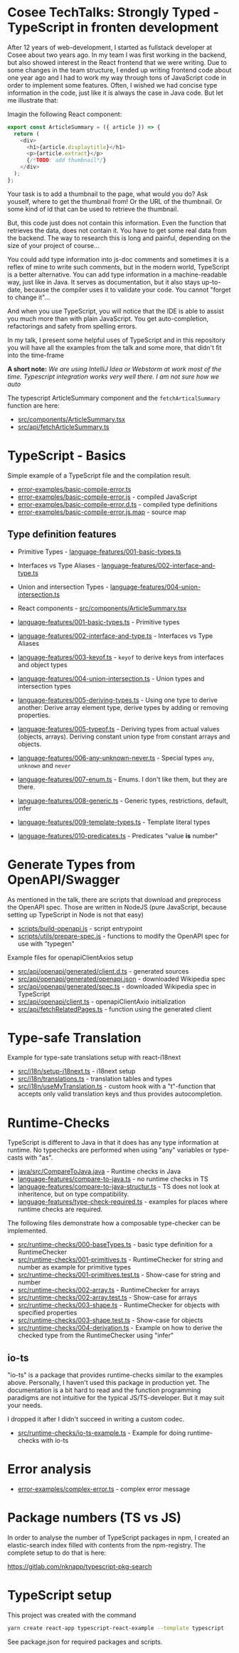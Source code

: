# Cosee TechTalks: Strongly Typed - TypeScript in fronten development

After 12 years of web-development, I started as fullstack developer at Cosee about two years ago. In my team I was first working in the backend, but also showed interest in the React frontend that we were writing.
Due to some changes in the team structure, I ended up writing frontend code about one year ago and I had to work my way through tons of JavaScript code in order to implement some features. Often, I wished we had
concise type information in the code, just like it is always the case in Java code. But let me illustrate that:

Imagin the following React component:

```js
export const ArticleSummary = ({ article }) => {
  return (
    <div>
      <h1>{article.displaytitle}</h1>
      <p>{article.extract}</p>
      {/*TODO: add thumbnail*/}
    </div>
  );
};
```

Your task is to add a thumbnail to the page, what would you do? Ask youself, where to get the thumbnail from! Or the URL of the thumbnail. Or some kind of id that can be used to retrieve the thumbnail.

But, this code just does not contain this information. Even the function that retrieves the data, does not
contain it. You have to get some real data from the backend. The way to research this is long and painful, depending on the size of your project of course...

You could add type information into js-doc comments and sometimes it is a reflex of mine to write such
comments, but in the modern world, TypeScript is a better alternative. You can add type information in a
machine-readable way, just like in Java. It serves as documentation, but it also stays up-to-date, because
the compiler uses it to validate your code. You cannot "forget to change it"...

And when you use TypeScript, you will notice that the IDE is able to assist you much more than with plain
JavaScript. You get auto-completion, refactorings and safety from spelling errors.

In my talk, I present some helpful uses of TypeScript and in this repository you will have all the examples from the talk and some more, that didn't fit into the time-frame

**A short note:** _We are using IntelliJ Idea or Webstorm at work most of the time. Typescript integration works very well there. I am not sure how we auto_

The typescript ArticleSummary component and the `fetchArticalSummary` function are here:

- [src/components/ArticleSummary.tsx](src/components/ArticleSummary.tsx)
- [src/api/fetchArticleSummary.ts](src/api/fetchArticleSummary.ts)

# TypeScript - Basics

Simple example of a TypeScript file and the compilation result.

- [error-examples/basic-compile-error.ts](error-examples/basic-compile-error.ts)
- [error-examples/basic-compile-error.js](error-examples/basic-compile-error.js) - compiled JavaScript
- [error-examples/basic-compile-error.d.ts](error-examples/basic-compile-error.d.ts) - compiled type definitions
- [error-examples/basic-compile-error.js.map](error-examples/basic-compile-error.js.map) - source map

## Type definition features

- Primitive Types - [language-features/001-basic-types.ts](language-features/001-basic-types.ts)
- Interfaces vs Type Aliases - [language-features/002-interface-and-type.ts](language-features/002-interface-and-type.ts)
- Union and intersection Types - [language-features/004-union-intersection.ts](language-features/004-union-intersection.ts)
- React components - [src/components/ArticleSummary.tsx](src/components/ArticleSummary.tsx)

- [language-features/001-basic-types.ts](language-features/001-basic-types.ts) - Primitive types
- [language-features/002-interface-and-type.ts](language-features/002-interface-and-type.ts) - Interfaces vs Type Aliases
- [language-features/003-keyof.ts](language-features/003-keyof.ts) - `keyof` to derive keys from interfaces and object types
- [language-features/004-union-intersection.ts](language-features/004-union-intersection.ts) - Union types and intersection types
- [language-features/005-deriving-types.ts](language-features/005-deriving-types.ts) - Using one type to derive another: Derive array element type, derive types by adding or removing properties.
- [language-features/005-typeof.ts](language-features/005-typeof.ts) - Deriving types from actual values (objects, arrays). Deriving constant union type from constant arrays and objects.
- [language-features/006-any-unknown-never.ts](language-features/006-any-unknown-never.ts) - Special types `any`, `unknown` and `never`
- [language-features/007-enum.ts](language-features/007-enum.ts) - Enums. I don't like them, but they are there.
- [language-features/008-generic.ts](language-features/008-generic.ts) - Generic types, restrictions, default, infer
- [language-features/009-template-types.ts](language-features/009-template-types.ts) - Template literal types
- [language-features/010-predicates.ts](language-features/010-predicates.ts) - Predicates "value **is** number"

# Generate Types from OpenAPI/Swagger

As mentioned in the talk, there are scripts that download and preprocess the OpenAPI spec.
Those are written in NodeJS (pure JavaScript, because setting up TypeScript in Node is not that easy)

- [scripts/build-openapi.js](scripts/build-openapi.js) - script entrypoint 
- [scripts/utils/prepare-spec.js](scripts/utils/prepare-spec.js) - functions to modify the OpenAPI spec for use with "typegen"

Example files for openapiClientAxios setup

- [src/api/openapi/generated/client.d.ts](src/api/openapi/generated/client.d.ts) - generated sources
- [src/api/openapi/generated/openapi.json](src/api/openapi/generated/openapi.json) - downloaded Wikipedia spec
- [src/api/openapi/generated/spec.ts](src/api/openapi/generated/spec.ts) - downloaded Wikipedia spec in TypeScript
- [src/api/openapi/client.ts](src/api/openapi/client.ts) - openapiClientAxio initialization
- [src/api/fetchRelatedPages.ts](src/api/fetchRelatedPages.ts) - function using the generated client


# Type-safe Translation

Example for type-sate translations setup with react-i18next

- [src/i18n/setup-i18next.ts](src/i18n/setup-i18next.ts) - i18next setup
- [src/i18n/translations.ts](src/i18n/translations.ts) - translation tables and types
- [src/i18n/useMyTranslation.ts](src/i18n/useMyTranslation.ts) - custom hook with a "t"-function that accepts only valid translation keys and thus provides autocompletion.

# Runtime-Checks

TypeScript is different to Java in that it does has any type information at runtime.
No typechecks are performed when using "any" variables or type-casts with "as".

- [java/src/CompareToJava.java](java/src/CompareToJava.java) - Runtime checks in Java
- [language-features/compare-to-java.ts](language-features/compare-to-java.ts) - no runtime checks in TS
- [language-features/compare-to-java-structur.ts](language-features/compare-to-java-structur.ts) - TS does not look at inheritence, but on type compatibility.
- [language-features/type-check-required.ts](language-features/type-check-required.ts) - examples for places where runtime checks are required.

The following files demonstrate how a composable type-checker can be implemented.

* [src/runtime-checks/000-baseTypes.ts](src/runtime-checks/000-baseTypes.ts) - basic type definition for a RuntimeChecker
* [src/runtime-checks/001-primitives.ts](src/runtime-checks/001-primitives.ts) - RuntimeChecker for string and number as example for primitive types
* [src/runtime-checks/001-primitives.test.ts](src/runtime-checks/001-primitives.test.ts) - Show-case for string and number
* [src/runtime-checks/002-array.ts](src/runtime-checks/002-array.ts) - RuntimeChecker for arrays
* [src/runtime-checks/002-array.test.ts](src/runtime-checks/002-array.test.ts) - Show-case for arrays  
* [src/runtime-checks/003-shape.ts](src/runtime-checks/003-shape.ts) - RuntimeChecker for objects with specified properties
* [src/runtime-checks/003-shape.test.ts](src/runtime-checks/003-shape.test.ts) - Show-case for objects
* [src/runtime-checks/004-derivation.ts](src/runtime-checks/004-derivation.ts) - Example on how to derive the checked type from the RuntimeChecker using "infer"

## io-ts

"io-ts" is a package that provides runtime-checks similar to the examples above.
Personally, I haven't used this package in production yet. The documentation is a bit hard to read 
and the function programming paradigms are not intuitive for the typical JS/TS-developer. But it
may suit your needs.

I dropped it after I didn't succeed in writing a custom codec.

- [src/runtime-checks/io-ts-example.ts](src/runtime-checks/io-ts-example.ts) - Example for doing runtime-checks with io-ts

# Error analysis

- [error-examples/complex-error.ts](error-examples/complex-error.ts) - complex error message

# Package numbers (TS vs JS)

In order to analyse the number of TypeScript packages in npm, I
created an elastic-search index filled with contents from the npm-registry.
The complete setup to do that is here:

https://gitlab.com/nknapp/typescript-pkg-search

# TypeScript setup

This project was created with the command

```bash
yarn create react-app typescript-react-example --template typescript
```

See package.json for required packages and scripts.
